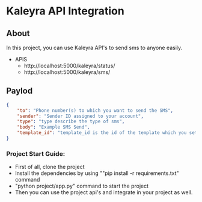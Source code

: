 # Kaleyra API Integration


## About

In this project, you can use Kaleyra API's to send sms to anyone easily.

- APIS
    - http://localhost:5000/kaleyra/status/
    - http://localhost:5000/kaleyra/sms/

## Paylod

```json
{
    "to": "Phone number(s) to which you want to send the SMS",
    "sender": "Sender ID assigned to your account",
    "type": "type describe the type of sms",
    "body": "Example SMS Send",
    "template_id": "template_id is the id of the template which you set in the kaleyra account"
}
```

### Project Start Guide:

- First of all, clone the project
- Install the dependencies by using ""pip install -r requirements.txt" command
- "python project/app.py" command to start the project
- Then you can use the project api's and integrate in your project as well.
